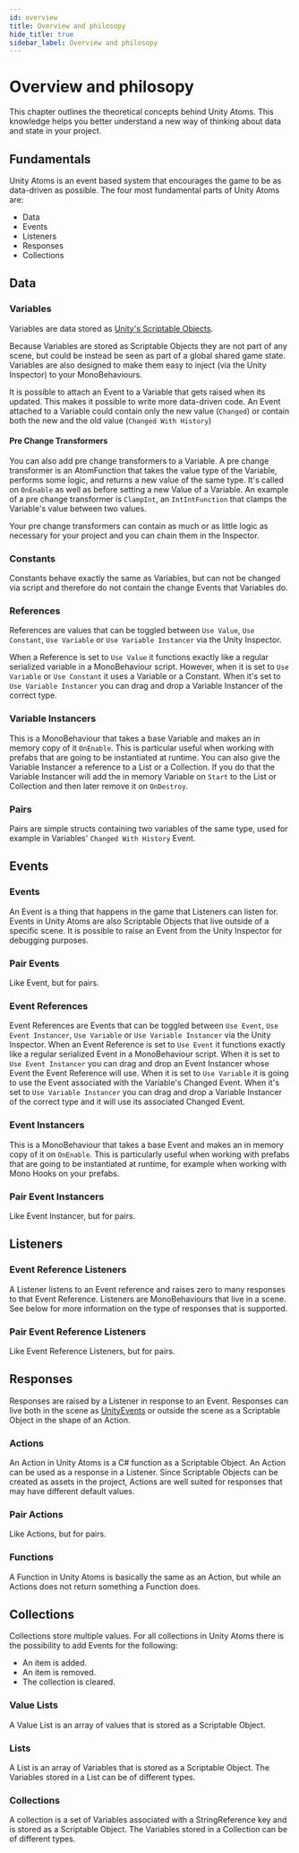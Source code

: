 ```yaml
---
id: overview
title: Overview and philosopy
hide_title: true
sidebar_label: Overview and philosopy
---
```


# Overview and philosopy

This chapter outlines the theoretical concepts behind Unity Atoms. This knowledge helps you better understand a new way of thinking about data and state in your project.

## Fundamentals

Unity Atoms is an event based system that encourages the game to be as data-driven as possible. The four most fundamental parts of Unity Atoms are:

-   Data
-   Events
-   Listeners
-   Responses
-   Collections

## Data

### Variables

Variables are data stored as [Unity's Scriptable Objects](https://docs.unity3d.com/Manual/class-ScriptableObject.html).

Because Variables are stored as Scriptable Objects they are not part of any scene, but could be instead be seen as part of a global shared game state. Variables are also designed to make them easy to inject (via the Unity Inspector) to your MonoBehaviours.

It is possible to attach an Event to a Variable that gets raised when its updated. This makes it possible to write more data-driven code. An Event attached to a Variable could contain only the new value (`Changed`) or contain both the new and the old value (`Changed With History`)

#### Pre Change Transformers

You can also add pre change transformers to a Variable. A pre change transformer is an AtomFunction that takes the value type of the Variable, performs some logic, and returns a new value of the same type. It's called on `OnEnable` as well as before setting a new Value of a Variable. An example of a pre change transformer is `ClampInt`, an `IntIntFunction` that clamps the Variable's value between two values.

Your pre change transformers can contain as much or as little logic as necessary for your project and you can chain them in the Inspector.

### Constants

Constants behave exactly the same as Variables, but can not be changed via script and therefore do not contain the change Events that Variables do.

### References

References are values that can be toggled between `Use Value`, `Use Constant`, `Use Variable` or `Use Variable Instancer` via the Unity Inspector.

When a Reference is set to `Use Value` it functions exactly like a regular serialized variable in a MonoBehaviour script. However, when it is set to `Use Variable` or `Use Constant` it uses a Variable or a Constant. When it's set to `Use Variable Instancer` you can drag and drop a Variable Instancer of the correct type.

### Variable Instancers

This is a MonoBehaviour that takes a base Variable and makes an in memory copy of it `OnEnable`. This is particular useful when working with prefabs that are going to be instantiated at runtime. You can also give the Variable Instancer a reference to a List or a Collection. If you do that the Variable Instancer will add the in memory Variable on `Start` to the List or Collection and then later remove it on `OnDestroy`.

### Pairs

Pairs are simple structs containing two variables of the same type, used for example in Variables' `Changed With History` Event.

## Events

### Events

An Event is a thing that happens in the game that Listeners can listen for. Events in Unity Atoms are also Scriptable Objects that live outside of a specific scene. It is possible to raise an Event from the Unity Inspector for debugging purposes.

### Pair Events

Like Event, but for pairs.

### Event References

Event References are Events that can be toggled between `Use Event`, `Use Event Instancer`, `Use Variable` or `Use Variable Instancer` via the Unity Inspector. When an Event Reference is set to `Use Event` it functions exactly like a regular serialized Event in a MonoBehaviour script. When it is set to `Use Event Instancer` you can drag and drop an Event Instancer whose Event the Event Reference will use. When it is set to `Use Variable` it is going to use the Event associated with the Variable's Changed Event. When it's set to `Use Variable Instancer` you can drag and drop a Variable Instancer of the correct type and it will use its associated Changed Event.

### Event Instancers

This is a MonoBehaviour that takes a base Event and makes an in memory copy of it on `OnEnable`. This is particularly useful when working with prefabs that are going to be instantiated at runtime, for example when working with Mono Hooks on your prefabs.

### Pair Event Instancers

Like Event Instancer, but for pairs.

## Listeners

### Event Reference Listeners

A Listener listens to an Event reference and raises zero to many responses to that Event Reference. Listeners are MonoBehaviours that live in a scene. See below for more information on the type of responses that is supported.

### Pair Event Reference Listeners

Like Event Reference Listeners, but for pairs.

## Responses

Responses are raised by a Listener in response to an Event. Responses can live both in the scene as [UnityEvents](https://docs.unity3d.com/ScriptReference/Events.UnityEvent.html) or outside the scene as a Scriptable Object in the shape of an Action.

### Actions

An Action in Unity Atoms is a C# function as a Scriptable Object. An Action can be used as a response in a Listener. Since Scriptable Objects can be created as assets in the project, Actions are well suited for responses that may have different default values.

### Pair Actions

Like Actions, but for pairs.

### Functions

A Function in Unity Atoms is basically the same as an Action, but while an Actions does not return something a Function does.

## Collections

Collections store multiple values. For all collections in Unity Atoms there is the possibility to add Events for the following:

-   An item is added.
-   An item is removed.
-   The collection is cleared.

### Value Lists

A Value List is an array of values that is stored as a Scriptable Object.

### Lists

A List is an array of Variables that is stored as a Scriptable Object. The Variables stored in a List can be of different types.

### Collections

A collection is a set of Variables associated with a StringReference key and is stored as a Scriptable Object. The Variables stored in a Collection can be of different types.
